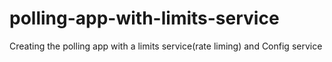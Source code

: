 # polling-app-with-limits-service
Creating the polling app with a limits service(rate liming) and Config service

